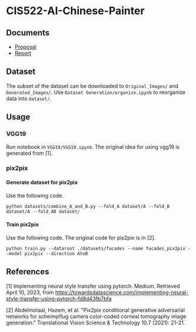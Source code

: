 # CIS522-AI-Chinese-Painter
## Documents

- [Proposal](https://docs.google.com/document/d/1sx3odUWFPOJsPg79FHZpckVfEO-G1LKSqAN0X61I7Q8/edit?usp=share_link)
- [Report](https://docs.google.com/document/d/1eJ36d50nTtlIOGf2mf6LKthkFzwGvmw-OqPKzY8fik4/edit?usp=share_link)

## Dataset

The subset of the dataset can be downloaded to `Original_Images/` and `Generated_Images/`. Use `Dataset Generation/organize.ipynb` to reorganize data into `dataset/`.

## Usage

### VGG19

Run notebook in `VGG19/VGG19.ipynb`. The original idea for using vgg19 is generated from [1].

### pix2pix

#### Generate dataset for pix2pix

Use the following code.

```shell
python datasets/combine_A_and_B.py --fold_A dataset/A --fold_B dataset/A --fold_AB dataset/
```

#### Train pix2pix

Use the following code. The original code for pix2pix is in [2].

```shell
python train.py --dataroot ./datasets/facades --name facades_pix2pix --model pix2pix --direction AtoB
```

## References

[1] Implementing neural style transfer using pytorch. Medium. Retrieved April 10, 2023, from https://towardsdatascience.com/implementing-neural-style-transfer-using-pytorch-fd8d43fb7bfa

[2] Abdelmotaal, Hazem, et al. "Pix2pix conditional generative adversarial networks for scheimpflug camera color-coded corneal tomography image generation." Translational Vision Science & Technology 10.7 (2021): 21-21.
